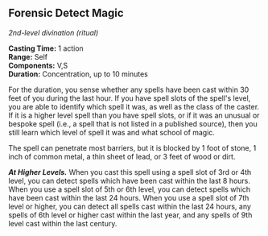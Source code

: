 ## Forensic Detect Magic
_2nd-level divination (ritual)_

**Casting Time:** 1 action  
**Range:** Self  
**Components:** V,S  
**Duration:** Concentration, up to 10 minutes

For the duration, you sense whether any spells have been cast within 30 feet of you during the last hour. If you have spell slots of the spell's level, you are able to identify which spell it was, as well as the class of the caster. If it is a higher level spell than you have spell slots, or if it was an unusual or bespoke spell (i.e., a spell that is not listed in a published source), then you still learn which level of spell it was and what school of magic.

The spell can penetrate most barriers, but it is blocked by 1 foot of stone, 1 inch of common metal, a thin sheet of lead, or 3 feet of wood or dirt.

_**At Higher Levels.**_ When you cast this spell using a spell slot of 3rd or 4th level, you can detect spells which have been cast within the last 8 hours. When you use a spell slot of 5th or 6th level, you can detect spells which have been cast within the last 24 hours. When you use a spell slot of 7th level or higher, you can detect all spells cast within the last 24 hours, any spells of 6th level or higher cast within the last year, and any spells of 9th level cast within the last century.
